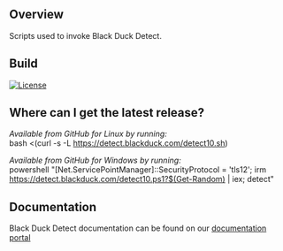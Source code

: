 ## Overview ##
Scripts used to invoke Black Duck Detect. 

## Build ##

[![License](https://img.shields.io/badge/License-Apache%202.0-blue.svg)](https://opensource.org/licenses/Apache-2.0)

## Where can I get the latest release? ##

*Available from GitHub for Linux by running:*  
bash <(curl -s -L https://detect.blackduck.com/detect10.sh)

*Available from GitHub for Windows by running:*  
powershell "[Net.ServicePointManager]::SecurityProtocol = 'tls12'; irm https://detect.blackduck.com/detect10.ps1?$(Get-Random) | iex; detect"

## Documentation

Black Duck Detect documentation can be found on our [documentation portal](https://documentation.blackduck.com/bundle/detect/page/introduction.html)
